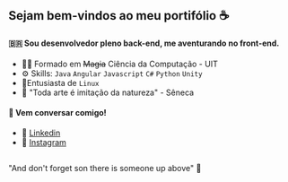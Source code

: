 ## Sejam bem-vindos ao meu portifólio :coffee:  

#### :brazil: Sou desenvolvedor pleno back-end, me aventurando no front-end.

* :mage_man: Formado em ~~Magia~~ Ciência da Computação - UIT
* :gear: Skills: `Java` `Angular` `Javascript` `C#` `Python` `Unity`
* :penguin:Entusiasta de `Linux`
* :deciduous_tree: "Toda arte é imitação da natureza" - Sêneca

#### :link: Vem conversar comigo!
* :blue_book: [Linkedin](https://www.linkedin.com/in/pierre-campos-dias-38577b165/)
* :closed_book: [Instagram](https://www.instagram.com/pierre.cdias/)

##
"And don't forget son there is someone up above" 🙌

